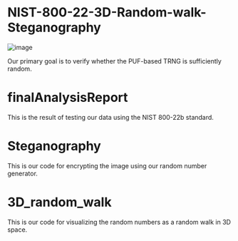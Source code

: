 # NIST-800-22-3D-Random-walk-Steganography
![image](https://github.com/user-attachments/assets/d013a249-8bcf-42ce-991d-07c909a8bdba)

Our primary goal is to verify whether the PUF-based TRNG is sufficiently random.

# finalAnalysisReport
This is the result of testing our data using the NIST 800-22b standard.

# Steganography
This is our code for encrypting the image using our random number generator.

# 3D_random_walk
This is our code for visualizing the random numbers as a random walk in 3D space.


